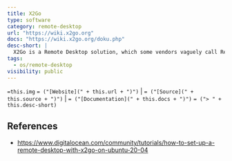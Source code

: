 ```yaml
---
title: X2Go
type: software
category: remote-desktop
url: "https://wiki.x2go.org"
docs: "https://wiki.x2go.org/doku.php"
desc-short: |
  X2Go is a Remote Desktop solution, which some vendors vaguely call Remote Control.
tags:
  - os/remote-desktop
visibility: public
---
```

`=this.img` `= ("[Website](" + this.url + ")")` |  `= ("[Source](" + this.source + ")")` | `= ("[Documentation](" + this.docs + ")")`
`= ("> " + this.desc-short)`

## References

- <https://www.digitalocean.com/community/tutorials/how-to-set-up-a-remote-desktop-with-x2go-on-ubuntu-20-04>
